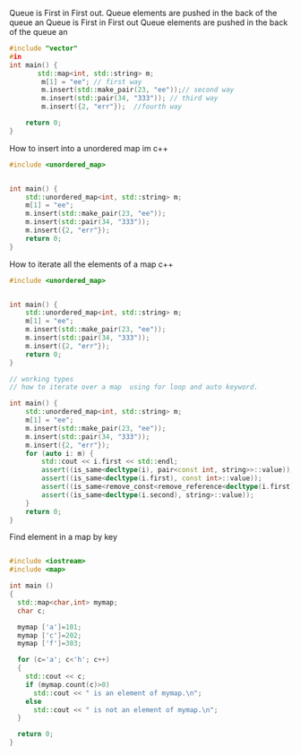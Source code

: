 
Queue is First in First out. Queue elements are pushed in the back of the queue an Queue is First in First out Queue elements are pushed in the back of the queue an






```cpp
#include "vector"
#in
int main() {
       std::map<int, std::string> m;
        m[1] = "ee"; // first way
        m.insert(std::make_pair(23, "ee"));// second way
        m.insert(std::pair(34, "333")); // third way
        m.insert({2, "err"});  //fourth way

    return 0;
}
```

How to insert into a unordered map im c++

```cpp
#include <unordered_map>


int main() {
    std::unordered_map<int, std::string> m;
    m[1] = "ee";
    m.insert(std::make_pair(23, "ee"));
    m.insert(std::pair(34, "333"));
    m.insert({2, "err"});
    return 0;
}
```

How to iterate all the elements of a map c++

```cpp
#include <unordered_map>


int main() {
    std::unordered_map<int, std::string> m;
    m[1] = "ee";
    m.insert(std::make_pair(23, "ee"));
    m.insert(std::pair(34, "333"));
    m.insert({2, "err"});
    return 0;
}

// working types
// how to iterate over a map  using for loop and auto keyword.

int main() {
    std::unordered_map<int, std::string> m;
    m[1] = "ee";
    m.insert(std::make_pair(23, "ee"));
    m.insert(std::pair(34, "333"));
    m.insert({2, "err"});
    for (auto i: m) {
        std::cout << i.first << std::endl;
        assert((is_same<decltype(i), pair<const int, string>>::value));
        assert((is_same<decltype(i.first), const int>::value));
        assert((is_same<remove_const<remove_reference<decltype(i.first)>::type>::type, int>::value));
        assert((is_same<decltype(i.second), string>::value));
    }
    return 0;
}
```

Find element in a map by key


```cpp

#include <iostream>
#include <map>

int main ()
{
  std::map<char,int> mymap;
  char c;

  mymap ['a']=101;
  mymap ['c']=202;
  mymap ['f']=303;

  for (c='a'; c<'h'; c++)
  {
    std::cout << c;
    if (mymap.count(c)>0)
      std::cout << " is an element of mymap.\n";
    else 
      std::cout << " is not an element of mymap.\n";
  }

  return 0;
}




```